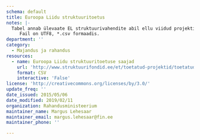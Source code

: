 ```yaml
---
schema: default
title: Euroopa Liidu struktuuritoetus
notes: |-
  Tabel annab ülevaate EL struktuurivahendite abil ellu viidud projektidest. Andmed pärinevad EL struktuuritoetuste riiklikust registrist.
     Fail on UTF8, *.csv formaadis.
department: ''
category:
  - Majandus ja rahandus
resources:
  - name: Euroopa Liidu struktuuritoetuse saajad
    url: 'http://www.struktuurifondid.ee/et/toetatud-projektid/toetatud-projektid'
    format: CSV
    interactive: 'False'
license: 'http://creativecommons.org/licenses/by/3.0/'
update_freq: ''
date_issued: 2015/05/06
date_modified: 2019/02/11
organization: Rahandusministeerium
maintainer_name: Margus Lehesaar
maintainer_email: margus.lehesaar@fin.ee
maintainer_phone: ''

---
```

